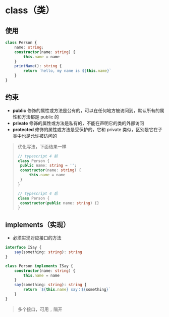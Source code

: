 # class（类）

## 使用

```typescript
class Person {
    name: string;
    constructor(name: string) {
        this.name = name
    }
    printName(): string {
        return `hello, my name is ${this.name}`
    }
}
```

## 约束

- **public** 修饰的属性或方法是公有的，可以在任何地方被访问到，默认所有的属性和方法都是 public 的
- **private** 修饰的属性或方法是私有的，不能在声明它的类的外部访问
- **protected** 修饰的属性或方法是受保护的，它和 private 类似，区别是它在子类中也是允许被访问的

> 优化写法，下面结果一样
>
> ```typescript
> // typescript 4 前
> class Person {
>  public name: string = '';
>  constructor(name: string) {
>      this.name = name
>  }
> }
> ```
>
> ```typescript
> // typescript 4 后
> class Person {
>  constructor(public name: string) {}
> }
> ```

## implements（实现）

- 必须实现对应接口的方法

```typescript
interface ISay {
    say(something: string): string
}

class Person implements ISay {
    constructor(name: string) {
        this.name = name
    }
    say(something: string): string {
        return `${this.name} say：${something}`
    }
}
```

> 多个接口，可用 `,` 隔开